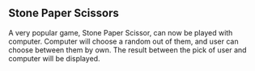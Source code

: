 ## Stone Paper Scissors

A very popular game, Stone Paper Scissor, can now be played with computer.
Computer will choose a random out of them, and user can choose between them by own.
The result between the pick of user and computer will be displayed.

